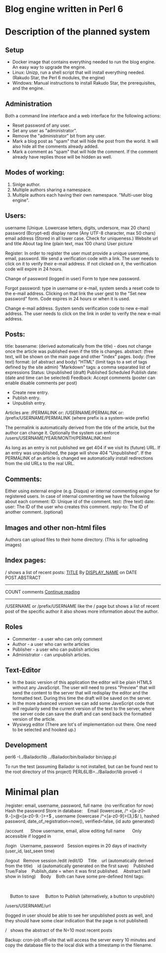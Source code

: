 Blog engine written in Perl 6
==============================

Description of the planned system
=================================

Setup
-------
* Docker image that contains everything needed to run the blog engine. An easy way to upgrade the engine.
* Linux: Unizp, run a shell script that will install everything needed. (Rakudo Star, the Perl 6 modules, the engine)
* Windows: Manual instructions to install Rakudo Star, the prerequisites, and the engine.

Administration
------------------
Both a command line interface and a web interface for the following actions:

* Reset password of any user.
* Set any user as "administrator".
* Remove the "administrator" bit from any user.
* Mark a blog post as "spam" that will hide the post from the world. It will also hide all the comments already added.
* Mark a comment as "spam" that will hide the comment. If the comment already have replies those will be hidden as well.


Modes of working:
-----------------
1) Sinlge author.
2) Multiple authors sharing a namespace.
3) Multiple authors each having their own namespace.  "Multi-user blog engine".


Users:
---------
  username          (Unique. Lowercase letters, digits, undersore, max 20 chars)
  password          (Bcrypt-ed)
  display name      (Any UTF-8 character, max 50 chars)
  email address     (Stored in all lower case. Check for uniqueness.)
  Website url and title
  About tag line    (plain text, max 100 chars)
  User picture

  Register:
      In order to register the user must provide a unique username, email, password.
      We send a verification code with a link. The user needs to click on it to verify
      their e-mail address. If not clicked on it, the verification code will expire in 24 hours.

  Change of password (logged in user)
      Form to type new password.

  Forgot password: type in username or e-mail, system sends a reset code to the e-mail address.
      Clicking on that link the user gest to the "Set new password" form.
      Code expires in 24 hours or when it is used.

  Change e-mail address. System sends verification code to new e-mail address.
      The user needs to click on the link in order to verify the new e-mail address.
 
Posts:
--------
  title:
  basename: (derived automatically from the title) - does not change once the article was published even if the title is changes.
  abstract: (free text, will be shown on the main page and other "index" pages.
  body: (free text)
  format: (of abstract and body)
      "HTML"        (limit tags to a set of tags defined by the site admin)
      "Markdown"
  tags: a comma separated list of expressions
  Status:
    Unpublished (draft)
	Published
	Scheduled
  Publish date: (date and time can be selected)
  Feedback: Accept comments (poster can enable disable comments per post)

* Create new entry.
* Publish entry.
* Unpublish entry.

Articles are: /PERMALINK
          or: /USERNAME/PERMALINK
          or: /prefix/USERNAME/PERMALINK (where prefix is a system-wide prefix)

The permalink is automatically derived from the title of the article,
but the author can change it.
Optionally the system can enforce   /users/USERNAME/YEAR/MONTH/PERMALINK.html

As long as an entry is not published we get 404 if we visit its (future) URL.
If an entry was unpublished, the page will show 404 "Unpublished".
If the PERMALINK of an article is changed we automatically install redirections from
the old URLs to the real URL.

Comments:
----------
Either using external engine (e.g. Disqus) or internal commenting engine for registered users.
In case of internal commenting we have the following about each comment:
   ID: Unique id of the comment.
   text: (free text)
   date:
   user: The ID of the user who creates this comment.
   reply-to: The ID of another comment. (optional)

Images and other non-html files
-------------------------------
Authors can upload files to their home directory. (This is for uploading images)

Index pages:
--------------
/    shows a list of recent posts:
   <a href="PERMALINK">TITLE</a>
   By <a href="/USERNAME">DISPLAY_NAME</a> on DATE
   POST.ABSTRACT
   <hr>
   COUNT comments  <a href="PERMALINK">Continue reading</a>
   <hr>

/USERNAME  or /prefix/USERNAME
   like the / page but shows a list of recent post of the specific author
   it also shows more information about the author.

Roles
-------
* Commenter     - a user who can only comment
* Author        - a user who can write articles
* Publisher     - a user who can publish articles
* Administrator - can unpublish articles.


Text-Editor
-------------
* In the basic version of this application the editor will be plain HTML5 without any JavaScript. The user will need to press "Preview" that will send the content to the server that will redisplay the editor and the formatted text. During this time the draft will be saved on the server.
* In the more advanced version we can add some JaveScript code that will regularily send the current version of the text to the server, where the server code can save the draft and can send back the formatted version of the article.
* Wysiwyg editor (There are lot's of implementation out there. One need to be selected and hooked up.)


Development
------------
perl6 -I../Bailador/lib ../Bailador/bin/bailador bin/app.pl

To run the test (assuming Bailador is not installed, but can be found next to the root directory of this project)
PERL6LIB=../Bailador/lib prove6 -l



Minimal plan
=============
/register: email, username, password, full name  (no verification for now)
Hash the password
Store in database:
   Email (lowercase, /^ <[a-z0-9.-]>\@\<[a-z0-9.-]>+$ , username (lowercase /^<[a-z0-9]>{3,}$/ ), hashed password,
date_of_registration=now(), verified=false, (id auto generated)

/account
     Show username, email, allow editing full name
     Only accessible if logged in

/login
  Username, password
  Session expires in 20 days of inactivity
   (user_id, last_seen time)

/logout
  Remove session
/edit
/edit/ID
   Title
   url (automatically derived from the title)
   id (automatically generated on the first save)
   Published True/False
   Publish_date = when it was first published.
   Abstract (will show in listing)
   Body
   Both can have some pre-defined html tags:
      <a href=””></a>
     <b></b>
    <h2></h2>
    Button to save
    Button to Publish (alternatively, a button to unpublish)

/users/USERNAME/url

(logged in user should be able to see her unpublished posts as well, and they should have some clear indication that the page is
not published)

/   shows the abstract of the N=10 most recent posts


Backup: cron-job off-site that will access the server every 10 minutes and copy the database file to the local disk with a timestamp
in the filename.


